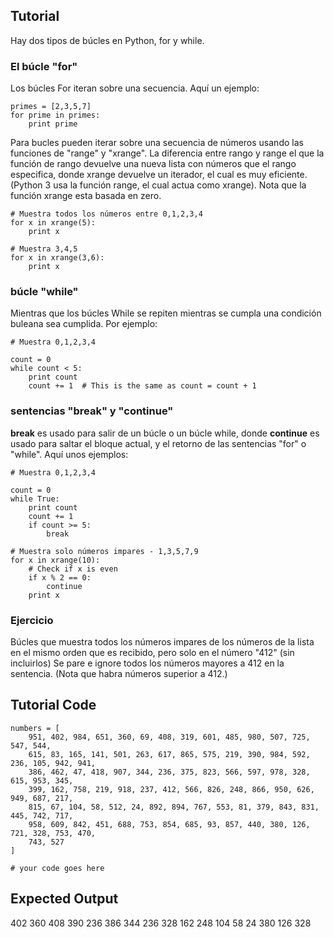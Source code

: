 Tutorial
--------

Hay dos tipos de búcles en Python, for y while.

### El búcle "for"

Los búcles For iteran sobre una secuencia. Aquí un ejemplo:

	primes = [2,3,5,7]
	for prime in primes:
	    print prime

Para bucles pueden iterar sobre una secuencia de números usando las funciones de "range" y "xrange". La diferencia entre rango y range el que la función de rango devuelve una nueva lista con números que el rango especifica, donde xrange devuelve un iterador, el cual es muy eficiente. (Python 3 usa la función range, el cual actua como xrange). Nota que la función xrange esta basada en zero.

	# Muestra todos los números entre 0,1,2,3,4
	for x in xrange(5):
	    print x

	# Muestra 3,4,5
	for x in xrange(3,6):
	    print x

### búcle "while"

Mientras que los búcles While se repiten mientras se cumpla una condición buleana sea cumplida. Por ejemplo:

	# Muestra 0,1,2,3,4

	count = 0
	while count < 5:
	    print count
	    count += 1  # This is the same as count = count + 1

### sentencias "break" y "continue"

**break** es usado para salir de un búcle o un búcle while, donde **continue** es usado para saltar el bloque actual, y el retorno de las sentencias "for" o "while". Aquí unos ejemplos:

	# Muestra 0,1,2,3,4

	count = 0
	while True:
	    print count
	    count += 1
	    if count >= 5:
	        break

	# Muestra solo números impares - 1,3,5,7,9
	for x in xrange(10):
	    # Check if x is even
	    if x % 2 == 0:
	        continue
	    print x

### Ejercicio

Búcles que muestra todos los números impares de los números de la lista en el mismo orden que es recibido, pero solo en el número "412" (sin incluirlos) Se pare e ignore todos los números mayores a 412 en la sentencia. (Nota que habra números superior a 412.)

Tutorial Code
-------------

	numbers = [
	    951, 402, 984, 651, 360, 69, 408, 319, 601, 485, 980, 507, 725, 547, 544, 
	    615, 83, 165, 141, 501, 263, 617, 865, 575, 219, 390, 984, 592, 236, 105, 942, 941, 
	    386, 462, 47, 418, 907, 344, 236, 375, 823, 566, 597, 978, 328, 615, 953, 345, 
	    399, 162, 758, 219, 918, 237, 412, 566, 826, 248, 866, 950, 626, 949, 687, 217, 
	    815, 67, 104, 58, 512, 24, 892, 894, 767, 553, 81, 379, 843, 831, 445, 742, 717, 
	    958, 609, 842, 451, 688, 753, 854, 685, 93, 857, 440, 380, 126, 721, 328, 753, 470, 
	    743, 527
	]
	
	# your code goes here


Expected Output
---------------

402
360
408
390
236
386
344
236
328
162
248
104
58
24
380
126
328